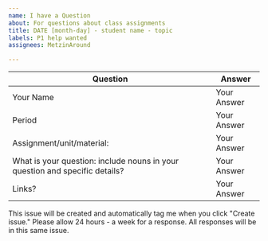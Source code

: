 ```yaml
---
name: I have a Question
about: For questions about class assignments
title: DATE [month-day] - student name - topic
labels: P1 help wanted 
assignees: MetzinAround

---
```


<!-- Delete all comments before submitting issue. -->


| Question    | Answer |
| -------- | ------- |
| Your Name  | Your Answer  |
| Period | Your Answer     |
| Assignment/unit/material:    | Your Answer    |
| What is your question: include nouns in your question and specific details?| Your Answer |
| Links? | Your Answer |

This issue will be created and automatically tag me when you click "Create issue." Please allow 24 hours - a week for a response. All responses will be in this same issue.

